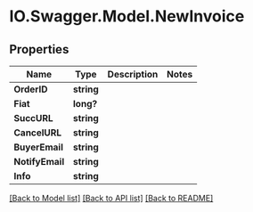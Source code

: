 # IO.Swagger.Model.NewInvoice
## Properties

Name | Type | Description | Notes
------------ | ------------- | ------------- | -------------
**OrderID** | **string** |  | 
**Fiat** | **long?** |  | 
**SuccURL** | **string** |  | 
**CancelURL** | **string** |  | 
**BuyerEmail** | **string** |  | 
**NotifyEmail** | **string** |  | 
**Info** | **string** |  | 

[[Back to Model list]](../README.md#documentation-for-models) [[Back to API list]](../README.md#documentation-for-api-endpoints) [[Back to README]](../README.md)


